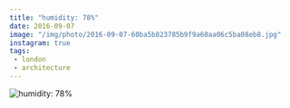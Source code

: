 ```yaml
---
title: "humidity: 78%"
date: 2016-09-07
image: "/img/photo/2016-09-07-60ba5b823785b9f9a60aa06c5ba08eb8.jpg"
instagram: true
tags:
 - london
 - architecture
---
```


![humidity: 78%](/img/photo/2016-09-07-60ba5b823785b9f9a60aa06c5ba08eb8.jpg)
